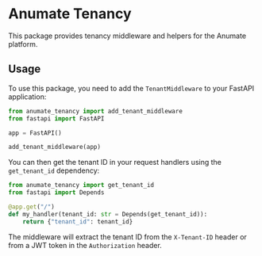 # Anumate Tenancy

This package provides tenancy middleware and helpers for the Anumate platform.

## Usage

To use this package, you need to add the `TenantMiddleware` to your FastAPI application:

```python
from anumate_tenancy import add_tenant_middleware
from fastapi import FastAPI

app = FastAPI()

add_tenant_middleware(app)
```

You can then get the tenant ID in your request handlers using the `get_tenant_id` dependency:

```python
from anumate_tenancy import get_tenant_id
from fastapi import Depends

@app.get("/")
def my_handler(tenant_id: str = Depends(get_tenant_id)):
    return {"tenant_id": tenant_id}
```

The middleware will extract the tenant ID from the `X-Tenant-ID` header or from a JWT token in the `Authorization` header.
